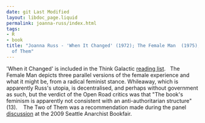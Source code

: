```yaml
---
date: git Last Modified
layout: libdoc_page.liquid
permalink: joanna-russ/index.html
tags:
- R
- book
title: "Joanna Russ - 'When It Changed' (1972); The Female Man  (1975);  The Two
  of Them"
---
```


'When it Changed' is included  in the Think Galactic <a href="http://thinkgalactic.org/reading-lists/by-author/">reading list</a>.
 
The Female Man depicts three parallel versions of the female experience and what it might be, from a radical feminist stance. Whileaway, which is apparently Russ's utopia, is decentralised, and perhaps without government as such, but the verdict of the Open Road critics was that  "The book's feminism is apparently not consistent with an anti-authoritarian structure" (13).
  
The Two of  Them was a recommendation made during the panel <a href="http://nwsfsnews.blogspot.co.uk/2009/10/i-wanna-read-sf-anarchy.html"> discussion</a> at the 2009 Seattle Anarchist Bookfair.